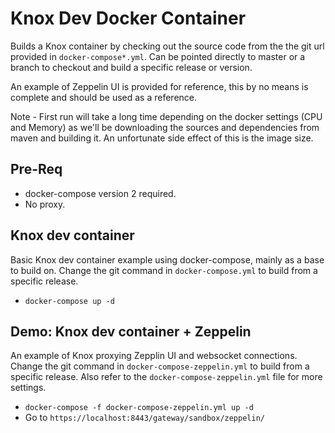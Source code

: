 # Knox Dev Docker Container

Builds a Knox container by checking out the source code from the the git url provided in `docker-compose*.yml`. Can be pointed directly to master or a branch to checkout and build a specific release or version.

An example of Zeppelin UI is provided for reference, this by no means is complete and should be used as a reference.

Note - First run will take a long time depending on the docker settings (CPU and Memory) as we'll be downloading
the sources and dependencies from maven and building it. An unfortunate side effect of this is the image size.

## Pre-Req
* docker-compose version 2 required.
* No proxy.

## Knox dev container
Basic Knox dev container example using docker-compose, mainly as a base to build on.
Change the git command in `docker-compose.yml` to build from a specific release.

* `docker-compose up -d`

## Demo: Knox dev container + Zeppelin  
An example of Knox proxying Zepplin UI and websocket connections.
Change the git command in `docker-compose-zeppelin.yml` to build from a specific release.
Also refer to the `docker-compose-zeppelin.yml` file for more settings.

* `docker-compose -f docker-compose-zeppelin.yml up -d`
*  Go to `https://localhost:8443/gateway/sandbox/zeppelin/`
